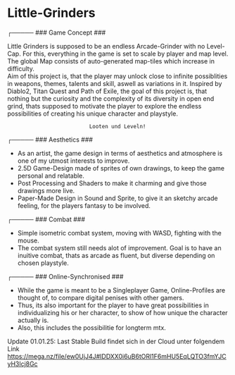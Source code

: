 # Little-Grinders


┌───── ### Game Concept ### 

Little Grinders is supposed to be an endless Arcade-Grinder with no Level-Cap. 
For this, everything in the game is set to scale by player and map level.               
The global Map consists of auto-generated map-tiles which increase in difficulty.                          
Aim of this project is, that the player may unlock close to infinite possiblities in weapons,
themes, talents and skill, aswell as variations in it.
Inspired by Diablo2, Titan Quest and Path of Exile, the goal of this project is, that nothing
but the curiosity and the complexity of its diversity in open end grind, thats supposed to 
motivate the player to explore the endless possibilities of creating his unique character and 
playstyle.

                              
                              Looten und Leveln!

┌───── ### Aesthetics ### 

- As an artist, the game design in terms of aesthetics and atmosphere is one of my utmost interests to improve.
- 2.5D Game-Design made of sprites of own drawings, to keep the game personal and relatable.
- Post Processing and Shaders to make it charming and give those drawings more live.
- Paper-Made Design in Sound and Sprite, to give it an sketchy arcade feeling, for the players fantasy to be involved.

┌───── ### Combat ### 
- Simple isometric combat system, moving with WASD, fighting with the mouse.
- The combat system still needs alot of improvement. Goal is to have an inuitive combat, thats as arcade as fluent, but diverse depending on chosen playstyle.

┌───── ### Online-Synchronised ###  
- While the game is meant to be a Singleplayer Game, Online-Profiles are thought of, to compare digital penises with other gamers.
- Thus, its also important for the player to have great possibilities in individualizing his or her character, to show of how unique the character actually is.
- Also, this includes the possibilitie for longterm mtx.

Update 01.01.25:
Last Stable Build findet sich in der Cloud unter folgendem Link
https://mega.nz/file/ew0UjJ4J#IDDXX0i6uB6tORl1F6mHU5EqLQTO3fmYJCyH3lcj8Gc
